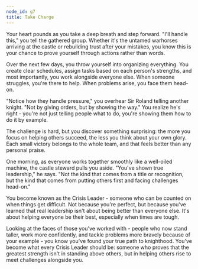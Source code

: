 ```yaml
---
node_id: g7
title: Take Charge
---
```


Your heart pounds as you take a deep breath and step forward. "I'll handle this," you tell the gathered group. Whether it's the untamed warhorses arriving at the castle or rebuilding trust after your mistakes, you know this is your chance to prove yourself through actions rather than words.

Over the next few days, you throw yourself into organizing everything. You create clear schedules, assign tasks based on each person's strengths, and most importantly, you work alongside everyone else. When someone struggles, you're there to help. When problems arise, you face them head-on.

"Notice how they handle pressure," you overhear Sir Roland telling another knight. "Not by giving orders, but by showing the way." You realize he's right - you're not just telling people what to do, you're showing them how to do it by example.

The challenge is hard, but you discover something surprising: the more you focus on helping others succeed, the less you think about your own glory. Each small victory belongs to the whole team, and that feels better than any personal praise.

One morning, as everyone works together smoothly like a well-oiled machine, the castle steward pulls you aside. "You've shown true leadership," he says. "Not the kind that comes from a title or recognition, but the kind that comes from putting others first and facing challenges head-on."

You become known as the Crisis Leader - someone who can be counted on when things get difficult. Not because you're perfect, but because you've learned that real leadership isn't about being better than everyone else. It's about helping everyone be their best, especially when times are tough.

Looking at the faces of those you've worked with - people who now stand taller, work more confidently, and tackle problems more bravely because of your example - you know you've found your true path to knighthood. You've become what every Crisis Leader should be: someone who proves that the greatest strength isn't in standing above others, but in helping others rise to meet challenges alongside you.
